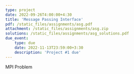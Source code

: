 ```yaml
---
type: project
date: 2022-09-26T4:00:00+4:30
title: 'Message Passing Interface'
pdf: /static_files/assignments/asg.pdf
attachment: /static_files/assignments/asg.zip
solutions: /static_files/assignments/asg_solutions.pdf
due_event: 
    type: due
    date: 2022-11-13T23:59:00+3:30
    description: 'Project #1 due'
---
```


MPI Problem